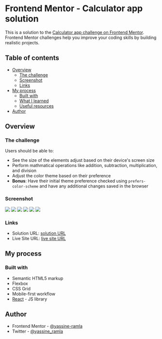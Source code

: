 # Frontend Mentor - Calculator app solution

This is a solution to the [Calculator app challenge on Frontend Mentor](https://www.frontendmentor.io/challenges/calculator-app-9lteq5N29). Frontend Mentor challenges help you improve your coding skills by building realistic projects. 

## Table of contents

- [Overview](#overview)
  - [The challenge](#the-challenge)
  - [Screenshot](#screenshot)
  - [Links](#links)
- [My process](#my-process)
  - [Built with](#built-with)
  - [What I learned](#what-i-learned)
  - [Useful resources](#useful-resources)
- [Author](#author)

## Overview

### The challenge

Users should be able to:

- See the size of the elements adjust based on their device's screen size
- Perform mathmatical operations like addition, subtraction, multiplication, and division
- Adjust the color theme based on their preference
- **Bonus**: Have their initial theme preference checked using `prefers-color-scheme` and have any additional changes saved in the browser

### Screenshot

![](<Screen Shot 2023-09-02 at 00.11.33.png>) 
![](<Screen Shot 2023-09-02 at 00.11.43.png>) 
![](<Screen Shot 2023-09-02 at 00.11.47.png>) 
![](<Screen Shot 2023-09-02 at 00.12.47.png>) 
![](<Screen Shot 2023-09-02 at 00.12.51.png>) 
![](<Screen Shot 2023-09-02 at 00.12.54.png>)
### Links

- Solution URL: [solution URL](https://www.frontendmentor.io/solutions/react-calculator-app-Tl2AtVUOrP)
- Live Site URL: [live site URL](https://yassine-ramla.github.io/calculator-app/)

## My process

### Built with

- Semantic HTML5 markup
- Flexbox
- CSS Grid
- Mobile-first workflow
- [React](https://reactjs.org/) - JS library

## Author

- Frontend Mentor - [@yassine-ramla](https://www.frontendmentor.io/profile/yassine-ramla)
- Twitter - [@yassine_ramla](https://www.twitter.com/yassine_ramla)